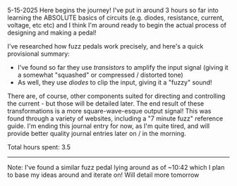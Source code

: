 5-15-2025 
Here begins the journey! I've put in around 3 hours so far into learning the ABSOLUTE basics of circuits (e.g. diodes, resistance, current, voltage, etc etc) and I think I'm around ready to begin the actual process of designing and making a pedal!

I've researched how fuzz pedals work precisely, and here's a quick provisional summary:

- I've found so far they use *transistors* to amplify the input signal (giving it a somewhat "squashed" or compressed / distorted tone) 
- As well, they use *diodes* to clip the input, giving it a "fuzzy" sound! 

There are, of course, other components suited for directing and controlling the current - but those will be detailed later. The end result of these transformations is a more square-wave-esque output signal! 
This was found through a variety of websites, including a "7 minute fuzz" reference guide. 
I'm ending this journal entry for now, as I'm quite tired, and will provide better quality journal entries later on / in the morning.

Total hours spent: 3.5

---

Note: I've found a similar fuzz pedal lying around as of ~10:42 which I plan to base my ideas around and iterate on! Will detail more tomorrow
